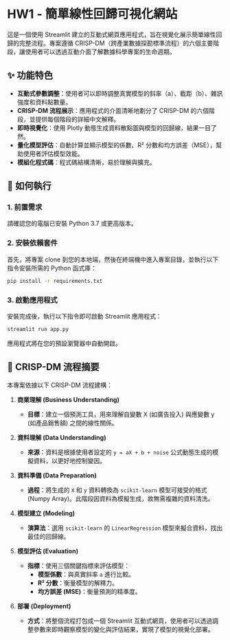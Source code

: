 
# HW1 - 簡單線性回歸可視化網站

這是一個使用 Streamlit 建立的互動式網頁應用程式，旨在視覺化展示簡單線性回歸的完整流程。專案遵循 CRISP-DM（跨產業數據探勘標準流程）的六個主要階段，讓使用者可以透過互動介面了解數據科學專案的生命週期。

## ✨ 功能特色

- **互動式參數調整**：使用者可以即時調整真實模型的斜率（a）、截距（b）、雜訊強度和資料點數量。
- **CRISP-DM 流程展示**：應用程式的介面清晰地劃分了 CRISP-DM 的六個階段，並提供每個階段的詳細中文解釋。
- **即時視覺化**：使用 Plotly 動態生成資料散點圖與模型的回歸線，結果一目了然。
- **量化模型評估**：自動計算並顯示模型的係數、R² 分數和均方誤差（MSE），幫助使用者評估模型效能。
- **模組化程式碼**：程式碼結構清晰，易於理解與擴充。

## 🚀 如何執行

### 1. 前置需求

請確認您的電腦已安裝 Python 3.7 或更高版本。

### 2. 安裝依賴套件

首先，將專案 clone 到您的本地端，然後在終端機中進入專案目錄，並執行以下指令安裝所需的 Python 函式庫：

```bash
pip install -r requirements.txt
```

### 3. 啟動應用程式

安裝完成後，執行以下指令即可啟動 Streamlit 應用程式：

```bash
streamlit run app.py
```

應用程式將在您的預設瀏覽器中自動開啟。

## 🔄 CRISP-DM 流程摘要

本專案依據以下 CRISP-DM 流程建構：

1.  **商業理解 (Business Understanding)**
    - **目標**：建立一個預測工具，用來理解自變數 X (如廣告投入) 與應變數 y (如產品銷售額) 之間的線性關係。

2.  **資料理解 (Data Understanding)**
    - **來源**：資料是根據使用者設定的 `y = aX + b + noise` 公式動態生成的模擬資料，以更好地控制變因。

3.  **資料準備 (Data Preparation)**
    - **過程**：將生成的 `X` 和 `y` 資料轉換為 `scikit-learn` 模型可接受的格式 (Numpy Array)。此階段因資料為模擬生成，故無需複雜的資料清洗。

4.  **模型建立 (Modeling)**
    - **演算法**：選用 `scikit-learn` 的 `LinearRegression` 模型來擬合資料，找出最佳的回歸線。

5.  **模型評估 (Evaluation)**
    - **指標**：使用三個關鍵指標來評估模型：
        - **模型係數**：與真實斜率 `a` 進行比較。
        - **R² 分數**：衡量模型的解釋力。
        - **均方誤差 (MSE)**：衡量預測的精準度。

6.  **部署 (Deployment)**
    - **方式**：將整個流程打包成一個 Streamlit 互動式網頁，使用者可以透過調整參數來即時觀察模型的變化與評估結果，實現了模型的視覺化部署。
